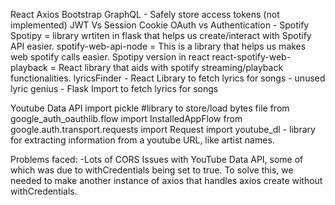 React
Axios
Bootstrap
GraphQL - Safely store access tokens (not implemented)
JWT Vs Session Cookie
OAuth vs Authentication - Spotify
Spotipy = library wrtiten in flask that helps us create/interact with Spotify API easier.
spotify-web-api-node = This is a library that helps us makes web spotify calls easier. Spotipy version in react
react-spotify-web-playback = React library that aids with spotify streaming/playback functionalities.
lyricsFinder - React Library to fetch lyrics for songs - unused
lyric genius - Flask Import to fetch lyrics for songs

Youtube Data API
import pickle #library to store/load bytes file
from google_auth_oauthlib.flow import InstalledAppFlow
from google.auth.transport.requests import Request
import youtube_dl - library for extracting information from a youtube URL, like artist names.

Problems faced:
-Lots of CORS Issues with YouTube Data API, some of which was due to withCredentials being set to true. To solve this, we needed to make another instance of axios that handles axios create without withCredentials.
